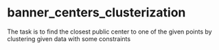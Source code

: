 # banner_centers_clusterization
The task is to find the closest public center to one of the given points by clustering given data with some constraints
